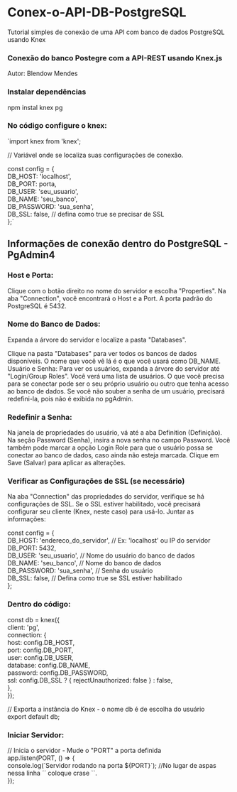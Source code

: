 # Conex-o-API-DB-PostgreSQL
Tutorial simples de conexão de uma API com banco de dados PostgreSQL usando Knex
### Conexão do banco Postegre com a API-REST usando Knex.js

Autor:  Blendow Mendes

### Instalar dependências
npm instal knex pg

### No código configure o knex:

`import knex from 'knex'; 

// Variável onde se localiza suas configurações de conexão.  

const config = {  
    DB_HOST: 'localhost',  
    DB_PORT: porta,  
    DB_USER: 'seu_usuario',  
    DB_NAME: 'seu_banco',  
    DB_PASSWORD: 'sua_senha',  
    DB_SSL: false, // defina como true se precisar de SSL  
};`  

## Informações de conexão dentro do PostgreSQL - PgAdmin4
### Host e Porta:
Clique com o botão direito no nome do servidor e escolha "Properties".
Na aba "Connection", você encontrará o Host e a Port. A porta padrão do PostgreSQL é 5432.

### Nome do Banco de Dados:	
Expanda a árvore do servidor e localize a pasta "Databases".

Clique na pasta "Databases" para ver todos os bancos de dados disponíveis. O nome que você vê lá é o que você usará como DB_NAME.
Usuário e Senha:
Para ver os usuários, expanda a árvore do servidor até "Login/Group Roles". Você verá uma lista de usuários. O que você precisa para se 	conectar pode ser o seu próprio usuário ou outro que tenha acesso ao banco 	de dados.
Se você não souber a senha de um usuário, precisará redefini-la, pois não é exibida no pgAdmin.

### Redefinir a Senha:

Na janela de propriedades do usuário, vá até a aba Definition (Definição).
Na seção Password (Senha), insira a nova senha no campo Password.
Você também pode marcar a opção Login Role para que o usuário possa se conectar ao banco de dados, caso ainda não esteja marcada.
Clique em Save (Salvar) para aplicar as alterações.

### Verificar as Configurações de SSL (se necessário)

Na aba "Connection" das propriedades do servidor, verifique se há configurações de SSL. Se o SSL estiver habilitado, você precisará configurar seu cliente (Knex, neste caso) para usá-lo.
Juntar as informações:  

const config = {  
	DB_HOST: 'endereco_do_servidor', // Ex: 'localhost' ou IP do servidor  
	DB_PORT: 5432,                     
	DB_USER: 'seu_usuario',           // Nome do usuário do banco de dados  
	DB_NAME: 'seu_banco',             // Nome do banco de dados  
	DB_PASSWORD: 'sua_senha',         // Senha do usuário  
	DB_SSL: false,                    // Defina como true se SSL estiver habilitado  
};  

### Dentro do código:	
const db = knex({  
    	client: 'pg',  
    	connection: {  
        	host: config.DB_HOST,  
        	port: config.DB_PORT,  
        	user: config.DB_USER,  
        	database: config.DB_NAME,  
        	password: config.DB_PASSWORD,  
        	ssl: config.DB_SSL ? { rejectUnauthorized: false } : false,  
    },  
});  
  
// Exporta a instância do Knex - o nome db é de escolha do usuário  
export default db;  

### Iniciar Servidor:  
  
// Inicia o servidor - Mude o "PORT" a porta definida   
app.listen(PORT, () => {  
    console.log(´Servidor rodando na porta ${PORT}´); //No lugar de aspas nessa linha ´´ coloque crase ``.  
});  

